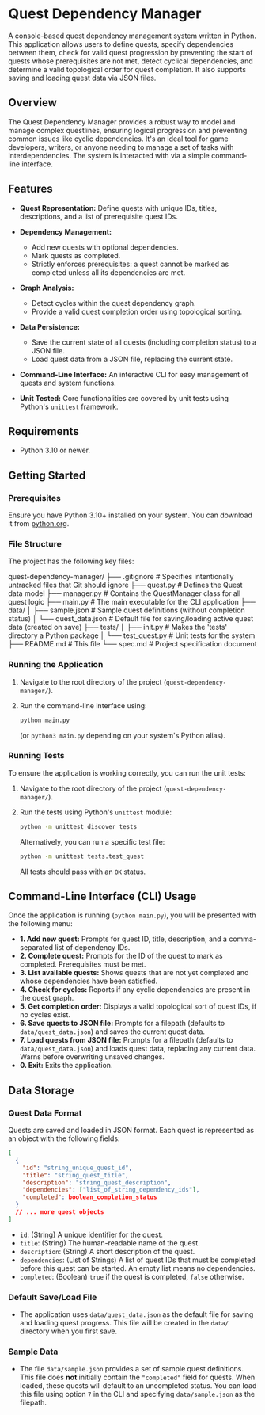 # Quest Dependency Manager

A console-based quest dependency management system written in Python. This application allows users to define quests, specify dependencies between them, check for valid quest progression by preventing the start of quests whose prerequisites are not met, detect cyclical dependencies, and determine a valid topological order for quest completion. It also supports saving and loading quest data via JSON files.

## Overview

The Quest Dependency Manager provides a robust way to model and manage complex questlines, ensuring logical progression and preventing common issues like cyclic dependencies. It's an ideal tool for game developers, writers, or anyone needing to manage a set of tasks with interdependencies. The system is interacted with via a simple command-line interface.

## Features

* **Quest Representation:** Define quests with unique IDs, titles, descriptions, and a list of prerequisite quest IDs.
* **Dependency Management:**

  * Add new quests with optional dependencies.
  * Mark quests as completed.
  * Strictly enforces prerequisites: a quest cannot be marked as completed unless all its dependencies are met.
* **Graph Analysis:**

  * Detect cycles within the quest dependency graph.
  * Provide a valid quest completion order using topological sorting.
* **Data Persistence:**

  * Save the current state of all quests (including completion status) to a JSON file.
  * Load quest data from a JSON file, replacing the current state.
* **Command-Line Interface:** An interactive CLI for easy management of quests and system functions.
* **Unit Tested:** Core functionalities are covered by unit tests using Python's `unittest` framework.

## Requirements

* Python 3.10 or newer.

## Getting Started

### Prerequisites

Ensure you have Python 3.10+ installed on your system. You can download it from [python.org](https://www.python.org/).

### File Structure

The project has the following key files:

quest-dependency-manager/
├── .gitignore          # Specifies intentionally untracked files that Git should ignore
├── quest.py            # Defines the Quest data model
├── manager.py          # Contains the QuestManager class for all quest logic
├── main.py             # The main executable for the CLI application
├── data/
│   ├── sample.json     # Sample quest definitions (without completion status)
│   └── quest\_data.json # Default file for saving/loading active quest data (created on save)
├── tests/
│   ├── init.py     # Makes the 'tests' directory a Python package
│   └── test\_quest.py   # Unit tests for the system
├── README.md           # This file
└── spec.md             # Project specification document

### Running the Application

1. Navigate to the root directory of the project (`quest-dependency-manager/`).
2. Run the command-line interface using:

   ```bash
   python main.py
   ```

   (or `python3 main.py` depending on your system's Python alias).

### Running Tests

To ensure the application is working correctly, you can run the unit tests:

1. Navigate to the root directory of the project (`quest-dependency-manager/`).
2. Run the tests using Python's `unittest` module:

   ```bash
   python -m unittest discover tests
   ```

   Alternatively, you can run a specific test file:

   ```bash
   python -m unittest tests.test_quest
   ```

   All tests should pass with an `OK` status.

## Command-Line Interface (CLI) Usage

Once the application is running (`python main.py`), you will be presented with the following menu:

* **1. Add new quest:** Prompts for quest ID, title, description, and a comma-separated list of dependency IDs.
* **2. Complete quest:** Prompts for the ID of the quest to mark as completed. Prerequisites must be met.
* **3. List available quests:** Shows quests that are not yet completed and whose dependencies have been satisfied.
* **4. Check for cycles:** Reports if any cyclic dependencies are present in the quest graph.
* **5. Get completion order:** Displays a valid topological sort of quest IDs, if no cycles exist.
* **6. Save quests to JSON file:** Prompts for a filepath (defaults to `data/quest_data.json`) and saves the current quest data.
* **7. Load quests from JSON file:** Prompts for a filepath (defaults to `data/quest_data.json`) and loads quest data, replacing any current data. Warns before overwriting unsaved changes.
* **0. Exit:** Exits the application.

## Data Storage

### Quest Data Format

Quests are saved and loaded in JSON format. Each quest is represented as an object with the following fields:

```json
[
  {
    "id": "string_unique_quest_id",
    "title": "string_quest_title",
    "description": "string_quest_description",
    "dependencies": ["list_of_string_dependency_ids"],
    "completed": boolean_completion_status
  }
  // ... more quest objects
]
```

* `id`: (String) A unique identifier for the quest.
* `title`: (String) The human-readable name of the quest.
* `description`: (String) A short description of the quest.
* `dependencies`: (List of Strings) A list of quest IDs that must be completed before this quest can be started. An empty list means no dependencies.
* `completed`: (Boolean) `true` if the quest is completed, `false` otherwise.

### Default Save/Load File

* The application uses `data/quest_data.json` as the default file for saving and loading quest progress. This file will be created in the `data/` directory when you first save.

### Sample Data

* The file `data/sample.json` provides a set of sample quest definitions. This file does **not** initially contain the `"completed"` field for quests. When loaded, these quests will default to an uncompleted status. You can load this file using option `7` in the CLI and specifying `data/sample.json` as the filepath.
